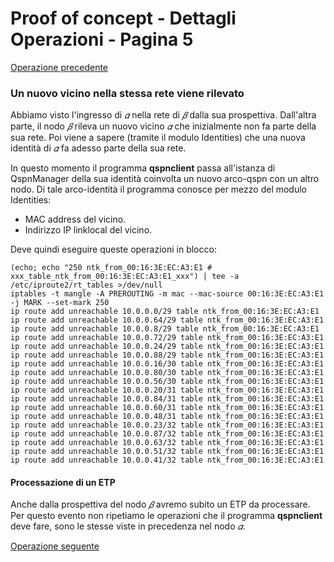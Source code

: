# Proof of concept - Dettagli Operazioni - Pagina 5

[Operazione precedente](DettagliOperazioni4.md)

### <a name="Nuovo_vicino_stessa_rete"></a> Un nuovo vicino nella stessa rete viene rilevato

Abbiamo visto l'ingresso di *𝛼* nella rete di *𝛽* dalla sua prospettiva. Dall'altra parte,
il nodo *𝛽* rileva un nuovo vicino *𝛼* che inizialmente non fa parte della sua rete. Poi viene
a sapere (tramite il modulo Identities) che una nuova identità di *𝛼* fa adesso parte della
sua rete.

In questo momento il programma **qspnclient** passa all'istanza di QspnManager della sua identità
coinvolta un nuovo arco-qspn con un altro nodo. Di tale arco-identità il programma conosce per
mezzo del modulo Identities:

*   MAC address del vicino.
*   Indirizzo IP linklocal del vicino.

Deve quindi eseguire queste operazioni in blocco:

```
(echo; echo "250 ntk_from_00:16:3E:EC:A3:E1 # xxx_table_ntk_from_00:16:3E:EC:A3:E1_xxx") | tee -a /etc/iproute2/rt_tables >/dev/null
iptables -t mangle -A PREROUTING -m mac --mac-source 00:16:3E:EC:A3:E1 -j MARK --set-mark 250
ip route add unreachable 10.0.0.0/29 table ntk_from_00:16:3E:EC:A3:E1
ip route add unreachable 10.0.0.64/29 table ntk_from_00:16:3E:EC:A3:E1
ip route add unreachable 10.0.0.8/29 table ntk_from_00:16:3E:EC:A3:E1
ip route add unreachable 10.0.0.72/29 table ntk_from_00:16:3E:EC:A3:E1
ip route add unreachable 10.0.0.24/29 table ntk_from_00:16:3E:EC:A3:E1
ip route add unreachable 10.0.0.88/29 table ntk_from_00:16:3E:EC:A3:E1
ip route add unreachable 10.0.0.16/30 table ntk_from_00:16:3E:EC:A3:E1
ip route add unreachable 10.0.0.80/30 table ntk_from_00:16:3E:EC:A3:E1
ip route add unreachable 10.0.0.56/30 table ntk_from_00:16:3E:EC:A3:E1
ip route add unreachable 10.0.0.20/31 table ntk_from_00:16:3E:EC:A3:E1
ip route add unreachable 10.0.0.84/31 table ntk_from_00:16:3E:EC:A3:E1
ip route add unreachable 10.0.0.60/31 table ntk_from_00:16:3E:EC:A3:E1
ip route add unreachable 10.0.0.48/31 table ntk_from_00:16:3E:EC:A3:E1
ip route add unreachable 10.0.0.23/32 table ntk_from_00:16:3E:EC:A3:E1
ip route add unreachable 10.0.0.87/32 table ntk_from_00:16:3E:EC:A3:E1
ip route add unreachable 10.0.0.63/32 table ntk_from_00:16:3E:EC:A3:E1
ip route add unreachable 10.0.0.51/32 table ntk_from_00:16:3E:EC:A3:E1
ip route add unreachable 10.0.0.41/32 table ntk_from_00:16:3E:EC:A3:E1
```

#### Processazione di un ETP

Anche dalla prospettiva del nodo *𝛽* avremo subito un ETP da processare. Per questo evento
non ripetiamo le operazioni che il programma **qspnclient** deve fare, sono le stesse viste
in precedenza nel nodo *𝛼*.

[Operazione seguente](DettagliOperazioni6.md)
